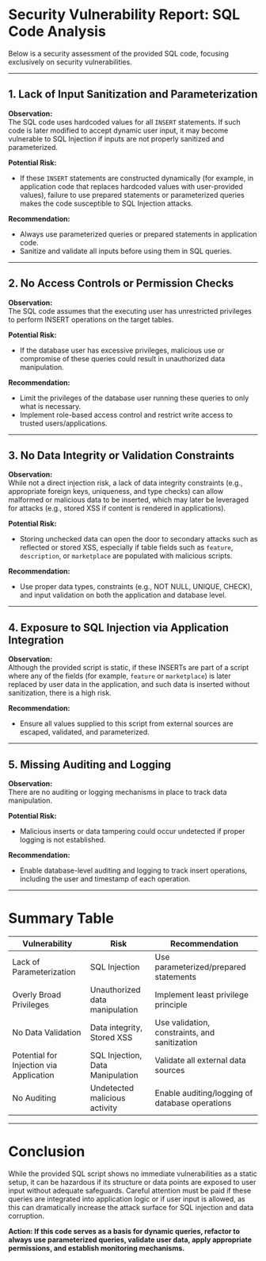 # Security Vulnerability Report: SQL Code Analysis

Below is a security assessment of the provided SQL code, focusing exclusively on security vulnerabilities.

---

## 1. Lack of Input Sanitization and Parameterization

**Observation:**  
The SQL code uses hardcoded values for all `INSERT` statements. If such code is later modified to accept dynamic user input, it may become vulnerable to SQL Injection if inputs are not properly sanitized and parameterized.

**Potential Risk:**  
- If these `INSERT` statements are constructed dynamically (for example, in application code that replaces hardcoded values with user-provided values), failure to use prepared statements or parameterized queries makes the code susceptible to SQL Injection attacks.

**Recommendation:**  
- Always use parameterized queries or prepared statements in application code.
- Sanitize and validate all inputs before using them in SQL queries.

---

## 2. No Access Controls or Permission Checks

**Observation:**  
The SQL code assumes that the executing user has unrestricted privileges to perform INSERT operations on the target tables.

**Potential Risk:**  
- If the database user has excessive privileges, malicious use or compromise of these queries could result in unauthorized data manipulation.

**Recommendation:**  
- Limit the privileges of the database user running these queries to only what is necessary.
- Implement role-based access control and restrict write access to trusted users/applications.

---

## 3. No Data Integrity or Validation Constraints

**Observation:**  
While not a direct injection risk, a lack of data integrity constraints (e.g., appropriate foreign keys, uniqueness, and type checks) can allow malformed or malicious data to be inserted, which may later be leveraged for attacks (e.g., stored XSS if content is rendered in applications).

**Potential Risk:**  
- Storing unchecked data can open the door to secondary attacks such as reflected or stored XSS, especially if table fields such as `feature`, `description`, or `marketplace` are populated with malicious scripts.

**Recommendation:**  
- Use proper data types, constraints (e.g., NOT NULL, UNIQUE, CHECK), and input validation on both the application and database level.

---

## 4. Exposure to SQL Injection via Application Integration

**Observation:**  
Although the provided script is static, if these INSERTs are part of a script where any of the fields (for example, `feature` or `marketplace`) is later replaced by user data in the application, and such data is inserted without sanitization, there is a high risk.

**Recommendation:**  
- Ensure all values supplied to this script from external sources are escaped, validated, and parameterized.

---

## 5. Missing Auditing and Logging

**Observation:**  
There are no auditing or logging mechanisms in place to track data manipulation.

**Potential Risk:**  
- Malicious inserts or data tampering could occur undetected if proper logging is not established.

**Recommendation:**  
- Enable database-level auditing and logging to track insert operations, including the user and timestamp of each operation.

---

# Summary Table

| Vulnerability                          | Risk                                   | Recommendation                                        |
|-----------------------------------------|----------------------------------------|-------------------------------------------------------|
| Lack of Parameterization                | SQL Injection                          | Use parameterized/prepared statements                 |
| Overly Broad Privileges                 | Unauthorized data manipulation         | Implement least privilege principle                   |
| No Data Validation                      | Data integrity, Stored XSS             | Use validation, constraints, and sanitization         |
| Potential for Injection via Application | SQL Injection, Data Manipulation       | Validate all external data sources                    |
| No Auditing                            | Undetected malicious activity          | Enable auditing/logging of database operations        |

---

# Conclusion

While the provided SQL script shows no immediate vulnerabilities as a static setup, it can be hazardous if its structure or data points are exposed to user input without adequate safeguards. Careful attention must be paid if these queries are integrated into application logic or if user input is allowed, as this can dramatically increase the attack surface for SQL injection and data corruption.

**Action: If this code serves as a basis for dynamic queries, refactor to always use parameterized queries, validate user data, apply appropriate permissions, and establish monitoring mechanisms.**